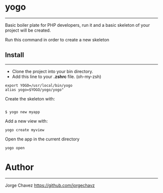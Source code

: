 # yogo
----
Basic boiler plate for PHP developers, run it and a basic skeleton of your project will be created.

Run this command in order to create a new skeleton

## Install
----

* Clone the project into your bin directory.
* Add this line to your **.zshrc** file. (oh-my-zsh)

```
export YOGO=/usr/local/bin/yogo
alias yogo=$YOGO/yogo/yogo"
```


Create the skeleton with:

```

$ yogo new myapp

```


Add a new view with:

```
yogo create myview

```

Open the app in the current directory

```
yogo open

```

# Author
----
Jorge Chavez https://github.com/jorgechavz

